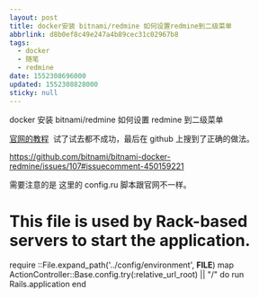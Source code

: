 ```yaml
---
layout: post
title: docker安装 bitnami/redmine 如何设置redmine到二级菜单
abbrlink: d8b0ef8c49e247a4b89cec31c02967b8
tags:
  - docker
  - 随笔
  - redmine
date: 1552308696000
updated: 1552308828000
sticky: null
---
```


docker 安装 bitnami/redmine 如何设置 redmine 到二级菜单

[官网的教程](https://www.redmine.org/projects/redmine/wiki/HowTo_Install_Redmine_in_a_sub-URI)  试了试去都不成功，最后在 github 上搜到了正确的做法。

<https://github.com/bitnami/bitnami-docker-redmine/issues/107#issuecomment-450159221>

需要注意的是 这里的 config.ru 脚本跟官网不一样。

# This file is used by Rack-based servers to start the application.

require ::File.expand_path('../config/environment', **FILE**)
map ActionController::Base.config.try(:relative_url_root) || "/" do
run Rails.application
end
